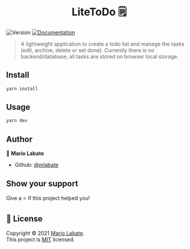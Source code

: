 <h1 align="center">LiteToDo 🗒</h1>
<p>
  <img alt="Version" src="https://img.shields.io/badge/version-1.0.0-blue.svg?cacheSeconds=2592000" />
  <a href="https://github.com/mlabate/litetodo-pwa#readme" target="_blank">
    <img alt="Documentation" src="https://img.shields.io/badge/documentation-yes-brightgreen.svg" />
  </a>
</p>

> A lightweight application to create a todo list and manage the tasks (edit, archive, delete or set done).
> Currently there is no backend/database; all tasks are stored on browser local storage.

## Install

```sh
yarn install
```

## Usage

```sh
yarn dev
```


## Author

👤 **Mario Labate**

* Github: [@mlabate](https://github.com/mlabate)

## Show your support

Give a ⭐️ if this project helped you!


## 📝 License

Copyright © 2021 [Mario Labate](https://github.com/mlabate).<br/>
This project is [MIT](./LICENSE) licensed.


